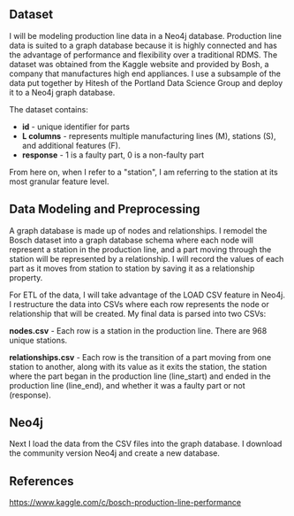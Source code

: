 ## Dataset
I will be modeling production line data in a Neo4j database. Production line data is suited to a graph database because it is highly connected and has the advantage of performance and flexibility over a traditional RDMS. 
The dataset was obtained from the Kaggle website and provided by Bosh, a company that manufactures high end appliances. I use a subsample of the data put together by Hitesh of the Portland Data Science Group and deploy it to a Neo4j graph database. 

The dataset contains:

* **id** - unique identifier for parts
* **L columns** - represents multiple manufacturing lines (M), stations (S), and additional features (F). 
* **response** - 1 is a faulty part, 0 is a non-faulty part

From here on, when I refer to a "station", I am referring to the station at its most granular feature level. 

## Data Modeling and Preprocessing

A graph database is made up of nodes and relationships. I remodel the Bosch dataset into a graph database schema where each node will represent a station in the production line, and a part moving through the station will be represented by a relationship. I will record the values of each part as it moves from station to station by saving it as a relationship property. 

For ETL of the data, I will take advantage of the LOAD CSV feature in Neo4j. I restructure the data into CSVs where each row represents the node or relationship that will be created.
My final data is parsed into two CSVs:

**nodes.csv** - Each row is a station in the production line. There are 968 unique stations.

**relationships.csv** - Each row is the transition of a part moving from one station to another, along with its value as it exits the station, the station where the part began in the production line (line_start) and ended in the production line (line_end), and whether it was a faulty part or not (response).

## Neo4j

Next I load the data from the CSV files into the graph database. I download the community version Neo4j and create a new database. 


## References
https://www.kaggle.com/c/bosch-production-line-performance
